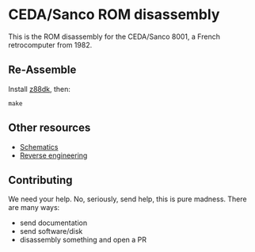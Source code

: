 # CEDA/Sanco ROM disassembly
This is the ROM disassembly for the CEDA/Sanco 8001, a French retrocomputer from 1982.

## Re-Assemble
Install [z88dk](https://github.com/z88dk/z88dk), then:
```
make
```

## Other resources
- [Schematics](https://github.com/GLGPrograms/ceda-schematics)
- [Reverse engineering](https://retrofficina.glgprograms.it/doku.php?id=sanco8001)

## Contributing
We need your help. No, seriously, send help, this is pure madness. There are many ways:
- send documentation
- send software/disk
- disassembly something and open a PR


